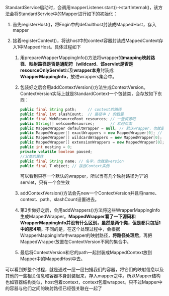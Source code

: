 StandardService启动时，会调用mapperListener.start()->startInternal()，该方法会将StandardService中的Mapper进行如下的初始化：

1. 首先registerHost()，将Engin中的defaulthost封装成MappedHost，存入mapper

2. 接着registerContext()，将该host中的context容器封装成MappedContext存入1中MappedHost。具体过程如下

   1. 用prepareWrapperMappingInfo()方法将wrapper的**mapping映射路径**、**映射路径是否是通配符（wildcard**、**该servlet是否是resourceOnlyServlet**以及**wrapper本身**封装成**WrapperMappingInfo**，放进wrappers集合中。

   2. 包装好之后会用addContextVersion()方法生成ContextVersion。ContextVersion实际上就是StandardContext一个包装类，会存放如下东西：

      ```java
      public final String path;     // context的路径
      public final int slashCount;  // 路径中 / 的数量
      public final WebResourceRoot resources; // 一些资源吧
      public String[] welcomeResources;       // 欢迎页面
      public MappedWrapper defaultWrapper = null; // 默认wrapper，也就是wrapper映射路径为/的wrapper
      public MappedWrapper[] exactWrappers = new MappedWrapper[0]; // wrapper映射路径正常的wrapper，例如/test
      public MappedWrapper[] wildcardWrappers = new MappedWrapper[0]; // wrapper映射路径由 /*结尾的wrapper
      public MappedWrapper[] extensionWrappers = new MappedWrapper[0]; // wrapper映射路径为 *.的wrapper
      public int nesting = 0;
      private volatile boolean paused;
      //父类的属性
      public final String name; // 名字，也就是version
      public final T object; // 存放Context实例
      ```

      可以看到只存一个默认的wrapper，所以当有几个映射路径为”/“的servlet，只有一个会生效

   3. addContextVersion()方法会先new一个ContextVersion并且将name、context、path、slashCount设置进去。

   4. 第3步做好之后，会用addWrappers()方法将这些WrapperMappingInfo生成MappedWrapper。**MappedWrapper看了一下源码和WrapperMappingInfo并没有什么区别，虽然是两个类，但是都只包括1中的那4项**。不同的是，在这个处理过程中，会根据WrapperMappingInfo中wrapper的映射路径，**将路径处理后**，再把MappedWrapper放置在ContextVersion不同的集合中。

   5. 最后将ContextVersion和它的path一起封装成MappedContext放到Mapper中的MappedHost中去。

可以看到郑整个过程，就是通过一层一层扫描我们的容器，将它们的映射信息以及其他的一些相关信息和容器本身封装起来，存入mapper之中。所以Mapper结构也如容器结构类似，host包着context，context包着wrapper。只不过Mapper中的容器与他们之间的映射路径已经强关联在一起了

